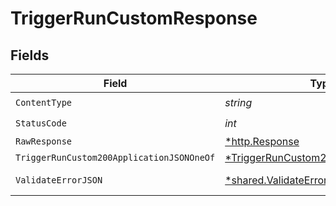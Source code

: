 # TriggerRunCustomResponse


## Fields

| Field                                                                                                | Type                                                                                                 | Required                                                                                             | Description                                                                                          |
| ---------------------------------------------------------------------------------------------------- | ---------------------------------------------------------------------------------------------------- | ---------------------------------------------------------------------------------------------------- | ---------------------------------------------------------------------------------------------------- |
| `ContentType`                                                                                        | *string*                                                                                             | :heavy_check_mark:                                                                                   | N/A                                                                                                  |
| `StatusCode`                                                                                         | *int*                                                                                                | :heavy_check_mark:                                                                                   | N/A                                                                                                  |
| `RawResponse`                                                                                        | [*http.Response](https://pkg.go.dev/net/http#Response)                                               | :heavy_minus_sign:                                                                                   | N/A                                                                                                  |
| `TriggerRunCustom200ApplicationJSONOneOf`                                                            | [*TriggerRunCustom200ApplicationJSON](../../models/operations/triggerruncustom200applicationjson.md) | :heavy_minus_sign:                                                                                   | Ok                                                                                                   |
| `ValidateErrorJSON`                                                                                  | [*shared.ValidateErrorJSON](../../models/shared/validateerrorjson.md)                                | :heavy_minus_sign:                                                                                   | Validation Failed                                                                                    |